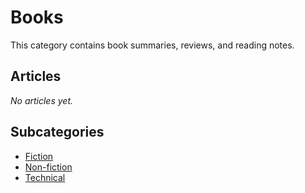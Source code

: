 # Books

This category contains book summaries, reviews, and reading notes.

## Articles

*No articles yet.*

## Subcategories

- [Fiction](./books/fiction/index.md)
- [Non-fiction](./books/non-fiction/index.md)
- [Technical](./books/technical/index.md)